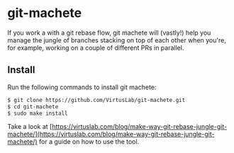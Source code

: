 # git-machete

If you work a with a git rebase flow, git machete will (vastly!) help you manage the jungle of branches stacking on top of each other when you're, for example, working on a couple of different PRs in parallel.

## Install

Run the following commands to install git machete:

```bash
$ git clone https://github.com/VirtusLab/git-machete.git
$ cd git-machete
$ sudo make install
```

Take a look at [https://virtuslab.com/blog/make-way-git-rebase-jungle-git-machete/](https://virtuslab.com/blog/make-way-git-rebase-jungle-git-machete/) for a guide on how to use the tool.

